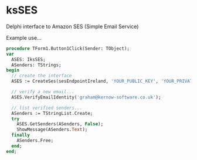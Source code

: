 # ksSES
Delphi interface to Amazon SES (Simple Email Service)

Example use...

```pascal
procedure TForm1.Button1Click(Sender: TObject);
var
  ASES: IksSES;
  ASenders: TStrings;
begin
  // create the interface
  ASES := CreateSes(sesEndpointIreland, 'YOUR_PUBLIC_KEY', 'YOUR_PRIVATE_KEY');

  // verify a new email...
  ASES.VerifyEmailIdentity('graham@kernow-software.co.uk');

  // list verified senders...
  ASenders := TStringList.Create;
  try
    ASES.GetSenders(ASenders, False);
    ShowMessage(ASenders.Text);
  finally
    ASenders.Free;
  end;
end;
```
